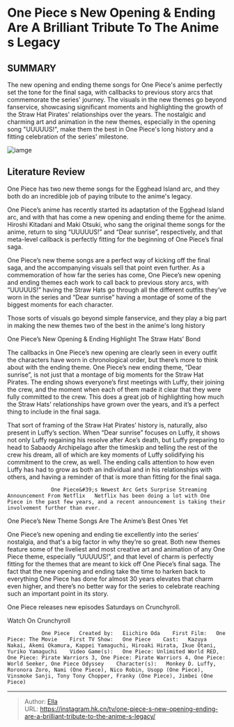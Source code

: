 # One Piece s New Opening &amp; Ending Are A Brilliant Tribute To The Anime s Legacy


## SUMMARY 



  The new opening and ending theme songs for One Piece&#39;s anime perfectly set the tone for the final saga, with callbacks to previous story arcs that commemorate the series&#39; journey.   The visuals in the new themes go beyond fanservice, showcasing significant moments and highlighting the growth of the Straw Hat Pirates&#39; relationships over the years.   The nostalgic and charming art and animation in the new themes, especially in the opening song &#34;UUUUUS!&#34;, make them the best in One Piece&#39;s long history and a fitting celebration of the series&#39; milestone.  

![iamge](https://static1.srcdn.com/wordpress/wp-content/uploads/2024/01/the-straw-hats-from-the-one-piece-anime-ending-dear-sunrise.jpg)

## Literature Review
One Piece has two new theme songs for the Egghead Island arc, and they both do an incredible job of paying tribute to the anime&#39;s legacy.




One Piece’s anime has recently started its adaptation of the Egghead Island arc, and with that has come a new opening and ending theme for the anime. Hiroshi Kitadani and Maki Otsuki, who sang the original theme songs for the anime, return to sing “UUUUUS!” and “Dear sunrise”, respectively, and that meta-level callback is perfectly fitting for the beginning of One Piece’s final saga.




One Piece’s new theme songs are a perfect way of kicking off the final saga, and the accompanying visuals sell that point even further. As a commemoration of how far the series has come, One Piece’s new opening and ending themes each work to call back to previous story arcs, with “UUUUUS!” having the Straw Hats go through all the different outfits they’ve worn in the series and “Dear sunrise” having a montage of some of the biggest moments for each character.


 

Those sorts of visuals go beyond simple fanservice, and they play a big part in making the new themes two of the best in the anime&#39;s long history


 One Piece’s New Opening &amp; Ending Highlight The Straw Hats’ Bond 

 




The callbacks in One Piece’s new opening are clearly seen in every outfit the characters have worn in chronological order, but there’s more to think about with the ending theme. One Piece’s new ending theme, “Dear sunrise”, is not just that a montage of big moments for the Straw Hat Pirates. The ending shows everyone’s first meetings with Luffy, their joining the crew, and the moment when each of them made it clear that they were fully committed to the crew. This does a great job of highlighting how much the Straw Hats&#39; relationships have grown over the years, and it’s a perfect thing to include in the final saga.

That sort of framing of the Straw Hat Pirates’ history is, naturally, also present in Luffy’s section. When “Dear sunrise” focuses on Luffy, it shows not only Luffy regaining his resolve after Ace’s death, but Luffy preparing to head to Sabaody Archipelago after the timeskip and telling the rest of the crew his dream, all of which are key moments of Luffy solidifying his commitment to the crew, as well. The ending calls attention to how even Luffy has had to grow as both an individual and in his relationships with others, and having a reminder of that is more than fitting for the final saga.




                  One Piece&#39;s Newest Arc Gets Surprise Streaming Announcement From Netflix   Netflix has been doing a lot with One Piece in the past few years, and a recent announcement is taking their involvement further than ever.    



 One Piece’s New Theme Songs Are The Anime’s Best Ones Yet 
          

One Piece’s new opening and ending tie excellently into the series’ nostalgia, and that&#39;s a big factor in why they’re so great. Both new themes feature some of the liveliest and most creative art and animation of any One Piece theme, especially “UUUUUS!”, and that level of charm is perfectly fitting for the themes that are meant to kick off One Piece’s final saga. The fact that the new opening and ending take the time to harken back to everything One Piece has done for almost 30 years elevates that charm even higher, and there’s no better way for the series to celebrate reaching such an important point in its story.




One Piece releases new episodes Saturdays on Crunchyroll.

Watch On Crunchyroll

               One Piece   Created by:   Eiichiro Oda    First Film:   One Piece: The Movie    First TV Show:   One Piece    Cast:   Kazuya Nakai, Akemi Okamura, Kappei Yamaguchi, Hiroaki Hirata, Ikue Ôtani, Yuriko Yamaguchi    Video Game(s):   One Piece: Unlimited World RED, One Piece: Pirate Warriors 3, One Piece: Pirate Warriors 4, One Piece: World Seeker, One Piece Odyssey    Character(s):   Monkey D. Luffy, Roronora Zoro, Nami (One Piece), Nico Robin, Usopp (One Piece), Vinsmoke Sanji, Tony Tony Chopper, Franky (One Piece), Jimbei (One Piece)      

---

> Author: [Ella](https://instagram.hk.cn/)  
> URL: https://instagram.hk.cn/tv/one-piece-s-new-opening-ending-are-a-brilliant-tribute-to-the-anime-s-legacy/  

